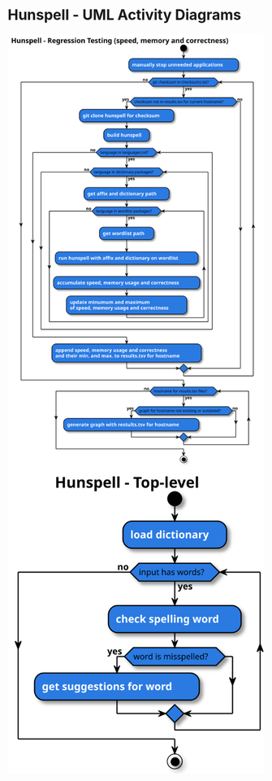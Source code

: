 # Hunspell - UML Activity Diagrams
[![](regresstion-testing-activity-diagram.svg)](regresstion-testing-activity-diagram.svg)
[![](top-level-activity-diagram.svg)](top-level-activity-diagram.svg)
